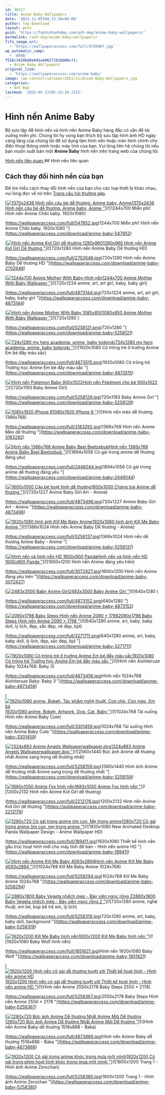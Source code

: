 ```yaml
---
id: 30217
title: Anime Baby Wallpapers
date: '2021-11-05T04:13:36+00:00'
author: Top Download
layout: post
guid: 'https://Tophinhanhdep.com/anh-dep/anime-baby-wallpapers/'
permalink: /anh-dep/anime-baby-wallpapers/
fifu_image_url:
  - 'https://wallpaperaccess.com/full/4739407.jpg'
wp_automatic_camp:
  - '8098'
f516c3420bd8a9d1a496271b1bb08c71:
  - Anime Baby Wallpapers
original_link:
  - 'https://wallpaperaccess.com/anime-baby'
image: /wp-content/uploads/2021/11/Anime-Baby-Wallpapers.jpg
categories:
  - Ảnh Đẹp
lastmod: '2025-05-11T05:16:18.725Z'
---
```

# Hình nền Anime Baby

Bộ sưu tập 48 hình nền và hình nền Anime Baby hàng đầu có sẵn để tải xuống miễn phí. Chúng tôi hy vọng bạn thích bộ sưu tập hình ảnh HD ngày càng tăng của chúng tôi để sử dụng làm hình nền hoặc màn hình chính cho điện thoại thông minh hoặc máy tính của bạn. Vui lòng liên hệ chúng tôi nếu bạn muốn xuất bản một **Anime Baby** hình nền trên trang web của chúng tôi.

[Hình nền liên quan ](#related) ## Hình nền liên quan

## Cách thay đổi hình nền của bạn

Để tìm hiểu cách thay đổi hình nền của bạn cho các loại thiết bị khác nhau, vui lòng đọc về nó trên [Trang câu hỏi thường gặp](https://tophinhanhdep.com/faq/).

  
[[![1370x2436 Hình nền cậu bé dễ thương.  Anime baby, Anime](https://wallpaperaccess.com/full/4739407.jpg)1370x2436 Hình nền cậu bé dễ thương. Anime baby, Anime "](https://wallpaperaccess.com/download/anime-baby-4739407)](![1244x700 Miễn phí!  Hình nền Anime Chibi baby.  1920x1080)

(https://wallpaperaccess.com/full/547852.jpg)1244x700 Miễn phí! Hình nền Anime Chibi baby. 1920x1080 "](https://wallpaperaccess.com/download/anime-baby-547852)

[[![Hình nền Anime Kid Girl dễ thương 1280x960](https://wallpaperaccess.com/full/5258116.jpg)1280x960 Hình nền Anime Kid Girl Dễ thương "](https://wallpaperaccess.com/download/anime-baby-5258116)](![720x1280 Hình nền Anime Baby Dễ thương HD)

(https://wallpaperaccess.com/full/2702648.jpg)720x1280 Hình nền Anime Baby Dễ thương HD "](https://wallpaperaccess.com/download/anime-baby-2702648)

[[![1244x700 Anime Mother With Baby Hình nền](https://wallpaperaccess.com/full/5258118.jpg)1244x700 Anime Mother With Baby Wallpaper "](https://wallpaperaccess.com/download/anime-baby-5258118)](![720x1224 anime, art, art girl, baby, baby girl)

(https://wallpaperaccess.com/full/4873144.jpg)720x1224 anime, art, art girl, baby, baby girl "](https://wallpaperaccess.com/download/anime-baby-4873144)

[[![Hình nền Anime Mother With Baby 1085x850](https://wallpaperaccess.com/full/4873123.jpg)1085x850 Anime Mother With Baby Wallpaper "](https://wallpaperaccess.com/download/anime-baby-4873123)](![720x1280 )

(https://wallpaperaccess.com/full/5258121.png)720x1280 "](https://wallpaperaccess.com/download/anime-baby-5258121)

[[![724x1280 my hero academia, anime, baby todoroki](https://wallpaperaccess.com/full/4873127.jpg)724x1280 my hero academia, anime, baby todoroki "](https://wallpaperaccess.com/download/anime-baby-4873127)](![1920x1080 Cô trông trẻ ở trường Anime Em bé đầy màu sắc)

(https://wallpaperaccess.com/full/4873515.png)1920x1080 Cô trông trẻ Trường học Anime Em bé đầy màu sắc "](https://wallpaperaccess.com/download/anime-baby-4873515)

[[![Hình nền Pokémon Baby 900x1022](https://wallpaperaccess.com/full/1297039.png)Hình nền Pokémon cho bé 900x1022 "](https://wallpaperaccess.com/download/anime-baby-1297039)](![720x1193 Baby Anime Girl)

(https://wallpaperaccess.com/full/5258129.jpg)720x1193 Baby Anime Girl "](https://wallpaperaccess.com/download/anime-baby-5258129)

[[![1080x1920 iPhone 8](https://wallpaperaccess.com/full/165892.jpg)1080x1920 iPhone 8 "](https://wallpaperaccess.com/download/anime-baby-165892)](![Hình nền mèo dễ thương 1366x768)

(https://wallpaperaccess.com/full/3183292.jpg)1366x768 Hình nền Anime Mèo dễ thương "](https://wallpaperaccess.com/download/anime-baby-3183292)

[[![Hình nền 1366x768 Anime Baby Beel Beelzebub](https://wallpaperaccess.com/full/5258132.jpg)Hình nền 1366x768 Anime Baby Beel Beelzebub "](https://wallpaperaccess.com/download/anime-baby-5258132)](![1894x1056 Cô gái trong anime dễ thương đáng yêu)

(https://wallpaperaccess.com/full/2446044.jpg)1894x1056 Cô gái trong anime dễ thương đáng yêu "](https://wallpaperaccess.com/download/anime-baby-2446044)

[[![1600x1000 Cậu bé hoạt hình dễ thương](https://wallpaperaccess.com/full/5258134.jpg)1600x1000 Chàng trai Anime dễ thương "](https://wallpaperaccess.com/download/anime-baby-5258134)](![720x1227 Anime Baby Girl Art - Anime)

(https://wallpaperaccess.com/full/4873496.jpg)720x1227 Anime Baby Girl Art - Anime "](https://wallpaperaccess.com/download/anime-baby-4873496)

[[![1920x1080 hình ảnh Kill Me Baby Anime](https://wallpaperaccess.com/full/4873159.jpg)1920x1080 hình ảnh Kill Me Baby Anime "](https://wallpaperaccess.com/download/anime-baby-4873159)](![1366x1024 Hình nền Anime Baby Dễ thương - Anime)

(https://wallpaperaccess.com/full/5258137.jpg)1366x1024 Hình nền dễ thương Anime Baby - Anime "](https://wallpaperaccess.com/download/anime-baby-5258137)

[[![Hình nền và hình nền HD 1600x900 Panda](https://wallpaperaccess.com/full/55394.jpg)Hình nền và hình nền HD 1600x900 Panda "](https://wallpaperaccess.com/download/anime-baby-55394)](![1600x1200 Hình nền Anime đáng yêu trên)

(https://wallpaperaccess.com/full/3072427.jpg)1600x1200 Hình nền Anime đáng yêu trên "](https://wallpaperaccess.com/download/anime-baby-3072427)

[[![2483x3500 Baby Anime Girl](https://wallpaperaccess.com/full/5258139.jpg)2483x3500 Baby Anime Girl "](https://wallpaperaccess.com/download/anime-baby-5258139)](![640x1280 )

(https://wallpaperaccess.com/full/4873152.png)640x1280 "](https://wallpaperaccess.com/download/anime-baby-4873152)

[[![2090x1798 Baby Steps Hình nền Anime 2090 × 1798](https://wallpaperaccess.com/full/5258149.jpg)2090x1798 Baby Steps Hình nền Anime 2090 × 1798 "](https://wallpaperaccess.com/download/anime-baby-5258149)](![640x1280 anime, art, baby, baby doll, lý lịch, đẹp, sắc đẹp, vẻ đẹp, bjd)

(https://wallpaperaccess.com/full/3271711.png)640x1280 anime, art, baby, baby doll, lý lịch, đẹp, sắc đẹp, bjd "](https://wallpaperaccess.com/download/anime-baby-3271711)

[[![1920x1080 Cô trông trẻ ở trường Anime Em bé đầy màu sắc](https://wallpaperaccess.com/full/4873346.png)1920x1080 Cô trông trẻ Trường học Anime Em bé đầy màu sắc "](https://wallpaperaccess.com/download/anime-baby-4873346)](![Hình nền Aishiteruze Baby 1024x768: Baby 3)

(https://wallpaperaccess.com/full/4873456.jpg)Hình nền 1024x768 Aishiteruze Baby: Baby 3 "](https://wallpaperaccess.com/download/anime-baby-4873456)

[[![1920x1080 anime, Bokeh, Tác phẩm nghệ thuật, Con chó, Con mèo, Em bé](https://wallpaperaccess.com/full/115456.jpg)1920x1080 anime, Bokeh, Artwork, Dog, Cat, Baby "](https://wallpaperaccess.com/download/anime-baby-115456)](![1024x768 Tải xuống Hình nền Anime Baby Cute)

(https://wallpaperaccess.com/full/3301459.jpg)1024x768 Tải xuống Hình nền Anime Baby Cute "](https://wallpaperaccess.com/download/anime-baby-3301459)

[[![1324x883 Anime Angels Wallpaperwallpaper.dog](https://wallpaperaccess.com/full/5258158.jpg)1324x883 Anime Angels Wallpaperwallpaper.dog "](https://wallpaperaccess.com/download/anime-baby-5258158)](![2560x1440 Bức ảnh Anime dễ thương nhất Anime sang trọng dễ thương nhất)

(https://wallpaperaccess.com/full/5258159.jpg)2560x1440 Hình ảnh Anime dễ thương nhất Anime sang trọng dễ thương nhất "](https://wallpaperaccess.com/download/anime-baby-5258159)

[[![1680x1050 Anime Fox hình nền](https://wallpaperaccess.com/full/5258160.jpg)1680x1050 Anime Fox hình nền "](https://wallpaperaccess.com/download/anime-baby-5258160)](![1200x2132 Hình nền Anime Kid Girl dễ thương)

(https://wallpaperaccess.com/full/2212176.jpg)1200x2132 Hình nền Anime Kid Girl dễ thương "](https://wallpaperaccess.com/download/anime-baby-2212176)

[[![1280x720 Cô gái trong anime ôm con, Mẹ trong anime](https://wallpaperaccess.com/full/4873529.jpg)1280x720 Cô gái trong anime ôm con, mẹ trong anime "](https://wallpaperaccess.com/download/anime-baby-4873529)](![1920x1080 New Animated Desktop Panda Wallpaper Design - Anime Wallpaper HD)

(https://wallpaperaccess.com/full/189411.jpg)1920x1080 Thiết kế hình nền gấu trúc hoạt hình mới cho máy tính để bàn - Hình nền anime HD "](https://wallpaperaccess.com/download/anime-baby-189411)

[[![Hình nền Anime Kill Me Baby 4093x2894](https://wallpaperaccess.com/full/4873180.jpg)Hình nền Anime Kill Me Baby 4093x2894 "](https://wallpaperaccess.com/download/anime-baby-4873180)](![1024x768 Kill Me Baby Anime 1024x768)

(https://wallpaperaccess.com/full/5258294.jpg)1024x768 Kill Me Baby Anime 1024x768 "](https://wallpaperaccess.com/download/anime-baby-5258294)

[[![2880x1800 Baby Vegeta nhếch mép - Bảy viên ngọc rồng Z](https://wallpaperaccess.com/full/3263475.jpg)2880x1800 Baby Vegeta nhếch mép - Bảy viên ngọc rồng Z "](https://wallpaperaccess.com/download/anime-baby-3263475)](![720x1280 anime, nghệ thuật, em bé, búp bê trẻ em, lý lịch)

(https://wallpaperaccess.com/full/5258319.jpg)720x1280 anime, art, baby, baby doll, background "](https://wallpaperaccess.com/download/anime-baby-5258319)

[[![1920x1200 Kill Me Baby hình nền](https://wallpaperaccess.com/full/5258332.jpg)1920x1200 Kill Me Baby hình nền "](https://wallpaperaccess.com/download/anime-baby-5258332)](![1920x1080 Baby Wolf hình nền)

(https://wallpaperaccess.com/full/1851621.jpg)Hình nền 1920x1080 Baby Wolf "](https://wallpaperaccess.com/download/anime-baby-1851621)

[[![1920x1200 Hình nền cô gái dễ thương tuyệt vời Thiết kế hoạt hình - Hình nền anime HD](https://wallpaperaccess.com/full/89041.jpg)1920x1200 Hình nền cô gái dễ thương tuyệt vời Thiết kế hoạt hình - Hình nền anime HD "](https://wallpaperaccess.com/download/anime-baby-89041)](![Hình nền Anime 2550x2178 Baby Steps 2550 × 2178)

(https://wallpaperaccess.com/full/5258367.jpg)2550x2178 Baby Steps Hình nền Anime 2550 × 2178 "](https://wallpaperaccess.com/download/anime-baby-5258367)

[[![1280x720 Bức ảnh Anime Dễ thương Nhất Anime Mới Dễ thương](https://wallpaperaccess.com/full/5258376.jpg)1280x720 Bức ảnh Anime Dễ thương Nhất Anime Mới Dễ thương "](https://wallpaperaccess.com/download/anime-baby-5258376)](![Hình nền Anime Baby dễ thương 1516x888 - Baka)

(https://wallpaperaccess.com/full/4873668.jpg)Hình nền Anime Baby dễ thương 1516x888 - Baka "](https://wallpaperaccess.com/download/anime-baby-4873668)

[[![1920x1200 Cô gái trong anime khóc trong mưa một mình](https://wallpaperaccess.com/full/4174065.jpg)1920x1200 Cô gái trong phim hoạt hình khóc trong mưa một mình "](https://wallpaperaccess.com/download/anime-baby-4174065)](![1600x1200 Trang 1 - Hình ảnh Anime Zerochan)

(https://wallpaperaccess.com/full/5258380.jpg)1600x1200 Trang 1 - Hình ảnh Anime Zerochan "](https://wallpaperaccess.com/download/anime-baby-5258380)
